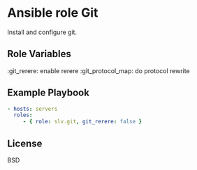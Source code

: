 Ansible role Git
================

Install and configure git.


Role Variables
--------------

:git_rerere: enable rerere
:git_protocol_map: do protocol rewrite


Example Playbook
----------------

```yaml
- hosts: servers
  roles:
     - { role: slv.git, git_rerere: false }
```

License
-------

BSD
